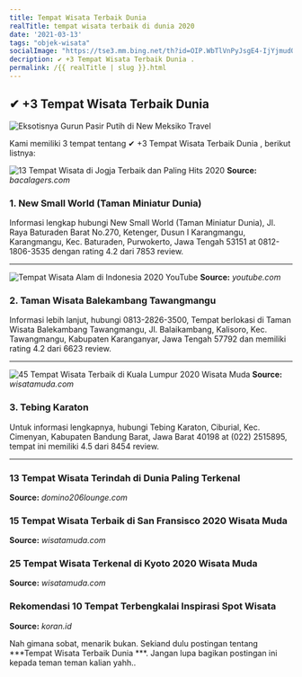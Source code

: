 ```yaml
---
title: Tempat Wisata Terbaik Dunia 
realTitle: tempat wisata terbaik di dunia 2020
date: '2021-03-13'
tags: "objek-wisata"
socialImage: "https://tse3.mm.bing.net/th?id=OIP.WbTlVnPyJsgE4-IjYjmudQHaE8&amp;pid=15.1"
decription: ✔ +3 Tempat Wisata Terbaik Dunia .
permalink: /{{ realTitle | slug }}.html
---
```


## ✔ +3 Tempat Wisata Terbaik Dunia 

![Eksotisnya Gurun Pasir Putih di New Meksiko  Travel ](https://1.bp.blogspot.com/-8z4Gmh7-CtQ/XhQKcQLBI-I/AAAAAAAAACk/Kjb0FDdog_kZrWMQ1wVB2lHIoJyp3sXMwCLcBGAsYHQ/s1600/81039284_2736484819707857_1800725572117069824_n.jpg)



Kami memiliki 3 tempat tentang ✔ +3 Tempat Wisata Terbaik Dunia , berikut listnya:



![13 Tempat Wisata di Jogja Terbaik dan Paling Hits 2020](https://tse3.mm.bing.net/th?id=OIP.wrtlDBb72lpN9iGAjmNqBAHaEc&amp;pid=15.1)
**Source:** _bacalagers.com_


### 1. New Small World (Taman Miniatur Dunia)



Informasi lengkap hubungi New Small World (Taman Miniatur Dunia), Jl. Raya Baturaden Barat No.270, Ketenger, Dusun I Karangmangu, Karangmangu, Kec. Baturaden, Purwokerto, Jawa Tengah 53151 at 0812-1806-3535 dengan rating 4.2 dari 7853 review.

---


![Tempat Wisata Alam di Indonesia 2020  YouTube](https://tse2.mm.bing.net/th?id=OIP._s888oA5j9SxaQ0laP03QQHaEK&amp;pid=15.1)
**Source:** _youtube.com_


### 2. Taman Wisata Balekambang Tawangmangu



Informasi lebih lanjut, hubungi 0813-2826-3500, Tempat berlokasi di Taman Wisata Balekambang Tawangmangu, Jl. Balaikambang, Kalisoro, Kec. Tawangmangu, Kabupaten Karanganyar, Jawa Tengah 57792 dan memiliki rating 4.2 dari 6623 review.

---


![45 Tempat Wisata Terbaik di Kuala Lumpur 2020  Wisata Muda](https://tse4.mm.bing.net/th?id=OIP.wfvqJwu02pz2mL9bdNDUJgHaFj&amp;pid=15.1)
**Source:** _wisatamuda.com_


### 3. Tebing Karaton



Untuk informasi lengkapnya, hubungi Tebing Karaton, Ciburial, Kec. Cimenyan, Kabupaten Bandung Barat, Jawa Barat 40198 at (022) 2515895, tempat ini memiliki 4.5 dari 8454 review.

---




### 13 Tempat Wisata Terindah di Dunia Paling Terkenal 




**Source:** _domino206lounge.com_





### 15 Tempat Wisata Terbaik di San Fransisco 2020  Wisata Muda




**Source:** _wisatamuda.com_





### 25 Tempat Wisata Terkenal di Kyoto 2020  Wisata Muda




**Source:** _wisatamuda.com_





### Rekomendasi 10 Tempat Terbengkalai Inspirasi Spot Wisata 




**Source:** _koran.id_







Nah gimana sobat, menarik bukan. Sekiand dulu postingan tentang ***Tempat Wisata Terbaik Dunia ***. Jangan lupa bagikan postingan ini kepada teman teman kalian yahh..
